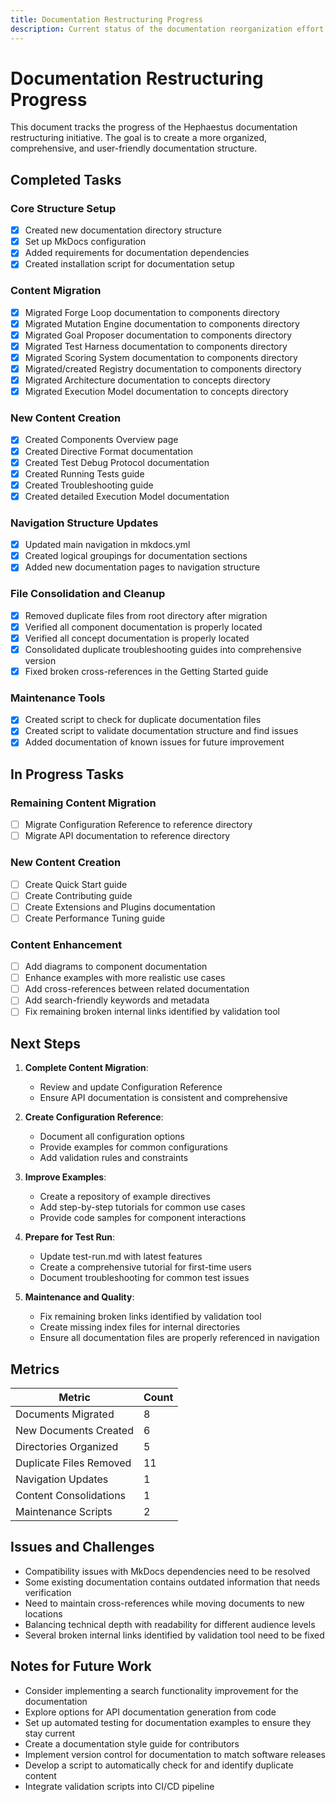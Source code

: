```yaml
---
title: Documentation Restructuring Progress
description: Current status of the documentation reorganization effort
---
```


# Documentation Restructuring Progress

This document tracks the progress of the Hephaestus documentation restructuring initiative. The goal is to create a more organized, comprehensive, and user-friendly documentation structure.

## Completed Tasks

### Core Structure Setup
- [x] Created new documentation directory structure
- [x] Set up MkDocs configuration
- [x] Added requirements for documentation dependencies
- [x] Created installation script for documentation setup

### Content Migration
- [x] Migrated Forge Loop documentation to components directory
- [x] Migrated Mutation Engine documentation to components directory
- [x] Migrated Goal Proposer documentation to components directory
- [x] Migrated Test Harness documentation to components directory
- [x] Migrated Scoring System documentation to components directory
- [x] Migrated/created Registry documentation to components directory
- [x] Migrated Architecture documentation to concepts directory
- [x] Migrated Execution Model documentation to concepts directory

### New Content Creation
- [x] Created Components Overview page
- [x] Created Directive Format documentation
- [x] Created Test Debug Protocol documentation
- [x] Created Running Tests guide
- [x] Created Troubleshooting guide
- [x] Created detailed Execution Model documentation

### Navigation Structure Updates
- [x] Updated main navigation in mkdocs.yml
- [x] Created logical groupings for documentation sections
- [x] Added new documentation pages to navigation structure

### File Consolidation and Cleanup
- [x] Removed duplicate files from root directory after migration
- [x] Verified all component documentation is properly located
- [x] Verified all concept documentation is properly located
- [x] Consolidated duplicate troubleshooting guides into comprehensive version
- [x] Fixed broken cross-references in the Getting Started guide

### Maintenance Tools
- [x] Created script to check for duplicate documentation files
- [x] Created script to validate documentation structure and find issues
- [x] Added documentation of known issues for future improvement

## In Progress Tasks

### Remaining Content Migration
- [ ] Migrate Configuration Reference to reference directory
- [ ] Migrate API documentation to reference directory

### New Content Creation
- [ ] Create Quick Start guide
- [ ] Create Contributing guide
- [ ] Create Extensions and Plugins documentation
- [ ] Create Performance Tuning guide

### Content Enhancement
- [ ] Add diagrams to component documentation
- [ ] Enhance examples with more realistic use cases
- [ ] Add cross-references between related documentation
- [ ] Add search-friendly keywords and metadata
- [ ] Fix remaining broken internal links identified by validation tool

## Next Steps

1. **Complete Content Migration**:
   - Review and update Configuration Reference
   - Ensure API documentation is consistent and comprehensive

2. **Create Configuration Reference**:
   - Document all configuration options
   - Provide examples for common configurations
   - Add validation rules and constraints

3. **Improve Examples**:
   - Create a repository of example directives
   - Add step-by-step tutorials for common use cases
   - Provide code samples for component interactions

4. **Prepare for Test Run**:
   - Update test-run.md with latest features
   - Create a comprehensive tutorial for first-time users
   - Document troubleshooting for common test issues

5. **Maintenance and Quality**:
   - Fix remaining broken links identified by validation tool
   - Create missing index files for internal directories
   - Ensure all documentation files are properly referenced in navigation

## Metrics

| Metric | Count |
|--------|-------|
| Documents Migrated | 8 |
| New Documents Created | 6 |
| Directories Organized | 5 |
| Duplicate Files Removed | 11 |
| Navigation Updates | 1 |
| Content Consolidations | 1 |
| Maintenance Scripts | 2 |

## Issues and Challenges

- Compatibility issues with MkDocs dependencies need to be resolved
- Some existing documentation contains outdated information that needs verification
- Need to maintain cross-references while moving documents to new locations
- Balancing technical depth with readability for different audience levels
- Several broken internal links identified by validation tool need to be fixed

## Notes for Future Work

- Consider implementing a search functionality improvement for the documentation
- Explore options for API documentation generation from code
- Set up automated testing for documentation examples to ensure they stay current
- Create a documentation style guide for contributors
- Implement version control for documentation to match software releases
- Develop a script to automatically check for and identify duplicate content
- Integrate validation scripts into CI/CD pipeline 